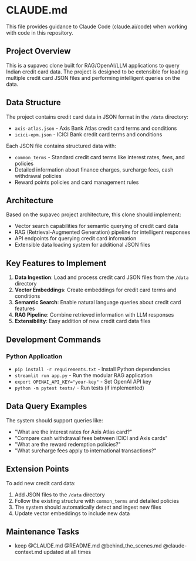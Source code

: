 # CLAUDE.md

This file provides guidance to Claude Code (claude.ai/code) when working with code in this repository.

## Project Overview

This is a supavec clone built for RAG/OpenAI/LLM applications to query Indian credit card data. The project is designed to be extensible for loading multiple credit card JSON files and performing intelligent queries on the data.

## Data Structure

The project contains credit card data in JSON format in the `/data` directory:
- `axis-atlas.json` - Axis Bank Atlas credit card terms and conditions
- `icici-epm.json` - ICICI Bank credit card terms and conditions

Each JSON file contains structured data with:
- `common_terms` - Standard credit card terms like interest rates, fees, and policies
- Detailed information about finance charges, surcharge fees, cash withdrawal policies
- Reward points policies and card management rules

## Architecture

Based on the supavec project architecture, this clone should implement:
- Vector search capabilities for semantic querying of credit card data
- RAG (Retrieval-Augmented Generation) pipeline for intelligent responses
- API endpoints for querying credit card information
- Extensible data loading system for additional JSON files

## Key Features to Implement

1. **Data Ingestion**: Load and process credit card JSON files from the `/data` directory
2. **Vector Embeddings**: Create embeddings for credit card terms and conditions
3. **Semantic Search**: Enable natural language queries about credit card features
4. **RAG Pipeline**: Combine retrieved information with LLM responses
5. **Extensibility**: Easy addition of new credit card data files

## Development Commands

### Python Application
- `pip install -r requirements.txt` - Install Python dependencies
- `streamlit run app.py` - Run the modular RAG application
- `export OPENAI_API_KEY="your-key"` - Set OpenAI API key
- `python -m pytest tests/` - Run tests (if implemented)

## Data Query Examples

The system should support queries like:
- "What are the interest rates for Axis Atlas card?"
- "Compare cash withdrawal fees between ICICI and Axis cards"
- "What are the reward redemption policies?"
- "What surcharge fees apply to international transactions?"

## Extension Points

To add new credit card data:
1. Add JSON files to the `/data` directory
2. Follow the existing structure with `common_terms` and detailed policies
3. The system should automatically detect and ingest new files
4. Update vector embeddings to include new data

## Maintenance Tasks

- keep @CLAUDE.md @README.md @behind_the_scenes.md @claude-context.md updated at all times